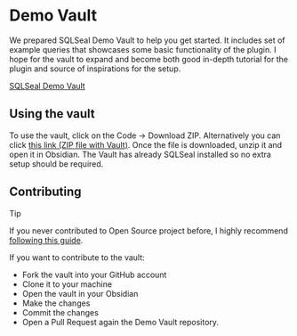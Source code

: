 # Demo Vault
We prepared SQLSeal Demo Vault to help you get started. It includes set of example queries that showcases some basic functionality of the plugin.
I hope for the vault to expand and become both good in-depth tutorial for the plugin and source of inspirations for the setup.

[SQLSeal Demo Vault](https://github.com/h-sphere/sql-seal-demo-vault)

## Using the vault
To use the vault, click on the Code -> Download ZIP. Alternatively you can click [this link (ZIP file with Vault)](https://github.com/h-sphere/sql-seal-demo-vault/archive/refs/heads/main.zip). Once the file is downloaded, unzip it and open it in Obsidian.
The Vault has already SQLSeal installed so no extra setup should be required.

## Contributing

> [!TIP]
> If you never contributed to Open Source project before, I highly recommend [following this guide](https://github.com/firstcontributions/first-contributions).

If you want to contribute to the vault:
- Fork the vault into your GitHub account
- Clone it to your machine
- Open the vault in your Obsidian
- Make the changes
- Commit the changes
- Open a Pull Request again the Demo Vault repository.